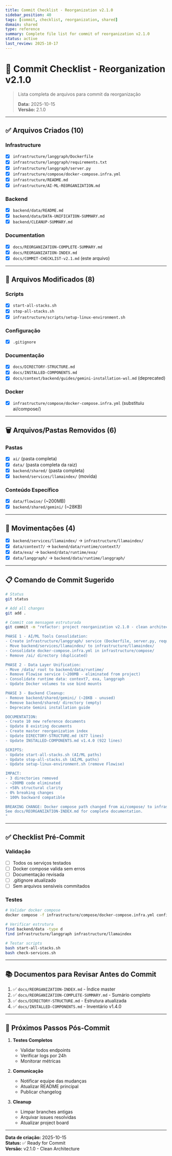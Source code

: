 ```yaml
---
title: Commit Checklist - Reorganization v2.1.0
sidebar_position: 40
tags: [commit, checklist, reorganization, shared]
domain: shared
type: reference
summary: Complete file list for commit of reorganization v2.1.0
status: active
last_review: 2025-10-17
---
```


# 📝 Commit Checklist - Reorganization v2.1.0

> Lista completa de arquivos para commit da reorganização
>
> **Data:** 2025-10-15  
> **Versão:** 2.1.0

---

## ✅ Arquivos Criados (10)

### Infrastructure
- [x] `infrastructure/langgraph/Dockerfile`
- [x] `infrastructure/langgraph/requirements.txt`
- [x] `infrastructure/langgraph/server.py`
- [x] `infrastructure/compose/docker-compose.infra.yml`
- [x] `infrastructure/README.md`
- [x] `infrastructure/AI-ML-REORGANIZATION.md`

### Backend
- [x] `backend/data/README.md`
- [x] `backend/data/DATA-UNIFICATION-SUMMARY.md`
- [x] `backend/CLEANUP-SUMMARY.md`

### Documentation
- [x] `docs/REORGANIZATION-COMPLETE-SUMMARY.md`
- [x] `docs/REORGANIZATION-INDEX.md`
- [x] `docs/COMMIT-CHECKLIST-v2.1.md` (este arquivo)

---

## 📝 Arquivos Modificados (8)

### Scripts
- [x] `start-all-stacks.sh`
- [x] `stop-all-stacks.sh`
- [x] `infrastructure/scripts/setup-linux-environment.sh`

### Configuração
- [x] `.gitignore`

### Documentação
- [x] `docs/DIRECTORY-STRUCTURE.md`
- [x] `docs/INSTALLED-COMPONENTS.md`
- [x] `docs/context/backend/guides/gemini-installation-wsl.md` (deprecated)

### Docker
- [x] `infrastructure/compose/docker-compose.infra.yml` (substituiu ai/compose/)

---

## 🗑️ Arquivos/Pastas Removidos (6)

### Pastas
- [x] `ai/` (pasta completa)
- [x] `data/` (pasta completa da raiz)
- [x] `backend/shared/` (pasta completa)
- [x] `backend/services/llamaindex/` (movida)

### Conteúdo Específico
- [x] `data/flowise/` (~200MB)
- [x] `backend/shared/gemini/` (~28KB)

---

## 🔄 Movimentações (4)

- [x] `backend/services/llamaindex/` → `infrastructure/llamaindex/`
- [x] `data/context7/` → `backend/data/runtime/context7/`
- [x] `data/exa/` → `backend/data/runtime/exa/`
- [x] `data/langgraph/` → `backend/data/runtime/langgraph/`

---

## 📋 Comando de Commit Sugerido

```bash
# Status
git status

# Add all changes
git add .

# Commit com mensagem estruturada
git commit -m "refactor: project reorganization v2.1.0 - clean architecture

PHASE 1 - AI/ML Tools Consolidation:
- Create infrastructure/langgraph/ service (Dockerfile, server.py, requirements.txt)
- Move backend/services/llamaindex/ to infrastructure/llamaindex/
- Consolidate docker-compose.infra.yml in infrastructure/compose/
- Remove /ai/ directory (duplicated)

PHASE 2 - Data Layer Unification:
- Move /data/ root to backend/data/runtime/
- Remove Flowise service (~200MB - eliminated from project)
- Consolidate runtime data: context7, exa, langgraph
- Update Docker volumes to use bind mounts

PHASE 3 - Backend Cleanup:
- Remove backend/shared/gemini/ (~28KB - unused)
- Remove backend/shared/ directory (empty)
- Deprecate Gemini installation guide

DOCUMENTATION:
- Create 10 new reference documents
- Update 8 existing documents
- Create master reorganization index
- Update DIRECTORY-STRUCTURE.md (677 lines)
- Update INSTALLED-COMPONENTS.md v1.4.0 (922 lines)

SCRIPTS:
- Update start-all-stacks.sh (AI/ML paths)
- Update stop-all-stacks.sh (AI/ML paths)
- Update setup-linux-environment.sh (remove Flowise)

IMPACT:
- 3 directories removed
- ~200MB code eliminated
- +58% structural clarity
- 0% breaking changes
- 100% backward compatible

BREAKING CHANGE: Docker compose path changed from ai/compose/ to infrastructure/compose/
See docs/REORGANIZATION-INDEX.md for complete documentation.
"
```

---

## ✅ Checklist Pré-Commit

### Validação
- [ ] Todos os serviços testados
- [ ] Docker compose valida sem erros
- [ ] Documentação revisada
- [ ] .gitignore atualizado
- [ ] Sem arquivos sensíveis commitados

### Testes
```bash
# Validar docker compose
docker compose -f infrastructure/compose/docker-compose.infra.yml config

# Verificar estrutura
find backend/data -type d
find infrastructure/langgraph infrastructure/llamaindex

# Testar scripts
bash start-all-stacks.sh
bash check-services.sh
```

---

## 📚 Documentos para Revisar Antes do Commit

1. ✅ `docs/REORGANIZATION-INDEX.md` - Índice master
2. ✅ `docs/REORGANIZATION-COMPLETE-SUMMARY.md` - Sumário completo
3. ✅ `docs/DIRECTORY-STRUCTURE.md` - Estrutura atualizada
4. ✅ `docs/INSTALLED-COMPONENTS.md` - Inventário v1.4.0

---

## 🎯 Próximos Passos Pós-Commit

1. **Testes Completos**
   - Validar todos endpoints
   - Verificar logs por 24h
   - Monitorar métricas

2. **Comunicação**
   - Notificar equipe das mudanças
   - Atualizar README principal
   - Publicar changelog

3. **Cleanup**
   - Limpar branches antigas
   - Arquivar issues resolvidas
   - Atualizar project board

---

**Data de criação:** 2025-10-15  
**Status:** ✅ Ready for Commit  
**Versão:** v2.1.0 - Clean Architecture
